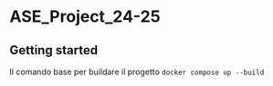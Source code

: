 # ASE_Project_24-25

## Getting started

Il comando base per buildare il progetto ```docker compose up --build```
